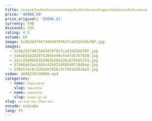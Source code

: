 ```yaml
---
title: เตียงคู่หนังโมเดิร์นเรียบง่ายแบบย้อนยุคสไตล์อิตาลีห้องนอนใหญ่ขอบเรียบลื่นกระเป๋าเตียงแต่งงาน
price: '46886.59'
price_original: '52096.21'
currency: THB
discount: 10%
rating: 4.5
volume: 69
image: Sc8b2d3f4073d43479f62fca532636b76P.jpg
images:
  - Sc8b2d3f4073d43479f62fca532636b76P.jpg
  - S4da01e8242074285be49cfe4fd57b792W.jpg
  - S3cc29a9d5d154903b26b226cb7b5b5fd3.jpg
  - S7466ab3aa1dd4c42b01548db58f10dbep.jpg
  - Sf0e57ac6c52b42ef826c3cf65a328a5e2.jpg
video: 4000229138080.mp4
categories:
  - name: บ้านและสวน
    slug: านและสวน
  - name: ตกแต่งบ้าน
    slug: ตกแต-งบ-าน
slug: เต-ยงค-หน-งโมเด-นเร
encode: onGzqQe
lang: th
---
```

  